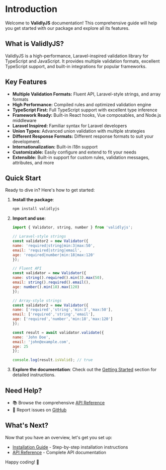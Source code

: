 # Introduction

Welcome to **ValidlyJS** documentation! This comprehensive guide will help you get started with our package and explore all its features.

## What is ValidlyJS?

ValidlyJS is a high-performance, Laravel-inspired validation library for TypeScript and JavaScript. It provides multiple validation formats, excellent TypeScript support, and built-in integrations for popular frameworks.

## Key Features

- **Multiple Validation Formats:** Fluent API, Laravel-style strings, and array formats
- **High Performance:** Compiled rules and optimized validation engine
- **TypeScript First:** Full TypeScript support with excellent type inference
- **Framework Ready:** Built-in React hooks, Vue composables, and Node.js middleware
- **Laravel Inspired:** Familiar syntax for Laravel developers
- **Union Types:** Advanced union validation with multiple strategies
- **Different Response Formats:** Different response formats to suit your development.
- **Internationalization:** Built-in i18n support
- **Customizable:** Easily configure and extend to fit your needs
- **Extensible:** Built-in support for custom rules, validation messages, attributes, and more

## Quick Start

Ready to dive in? Here's how to get started:

1. **Install the package**:

   ```bash
   npm install validlyjs
   ```

2. **Import and use**:

   ```javascript
   import { Validator, string, number } from 'validlyjs';

   // Laravel-style strings
   const validator2 = new Validator({
   name: 'required|string|min:3|max:50',
   email: 'required|string|email',
   age: 'required|number|min:18|max:120'
   });

   // Fluent API
   const validator = new Validator({
   name: string().required().min(3).max(50),
   email: string().required().email(),
   age: number().min(18).max(120)
   });

   // Array-style strings
   const validator2 = new Validator({
   name: ['required','string','min:3','max:50'],
   email: ['required','string','email'],
   age: ['required','number','min:18','max:120']
   });

   const result = await validator.validate({
   name: 'John Doe',
   email: 'john@example.com',
   age: 25
   });

   console.log(result.isValid); // true
   ```

3. **Explore the documentation**: Check out the [Getting Started](./getting-started/installation) section for detailed instructions.

## Need Help?

- 📚 Browse the comprehensive [API Reference](./api/overview)
- 🐛 Report issues on [GitHub](https://github.com/yourusername/your-repo-name/issues)

## What's Next?

Now that you have an overview, let's get you set up:

- [Installation Guide](./getting-started/installation) - Step-by-step installation instructions
- [API Reference](./api/overview) - Complete API documentation

Happy coding! 🚀
